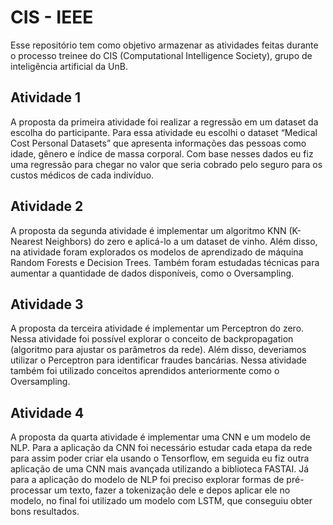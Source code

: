 # CIS - IEEE

Esse repositório tem como objetivo armazenar as atividades feitas durante o processo treinee do CIS (Computational Intelligence Society), grupo de inteligência artificial da UnB. 

## Atividade 1
A proposta da primeira atividade foi realizar a regressão em um dataset da escolha do participante. Para essa atividade eu escolhi o dataset “Medical Cost Personal Datasets” que apresenta informações das pessoas como idade, gênero e índice de massa corporal. Com base nesses dados eu fiz uma regressão para chegar no valor que seria cobrado pelo seguro para os custos médicos de cada indivíduo. 

## Atividade 2
A proposta da segunda atividade é implementar um algoritmo KNN (K-Nearest Neighbors) do zero e aplicá-lo a um dataset de vinho. Além disso, na atividade foram explorados os modelos de aprendizado de máquina Random Forests e Decision Trees. Também foram estudadas técnicas para aumentar a quantidade de dados disponíveis, como o Oversampling. 

## Atividade 3
A proposta da terceira atividade é implementar um Perceptron do zero. Nessa atividade foi possível explorar o conceito de backpropagation (algoritmo para ajustar os parâmetros da rede). Além disso, deveriamos utilizar o Perceptron para identificar fraudes bancárias. Nessa atividade também foi utilizado conceitos aprendidos anteriormente como o Oversampling.

## Atividade 4 
A proposta da quarta atividade é implementar uma CNN e um modelo de NLP. Para a aplicação da CNN foi necessário estudar cada etapa da rede para assim poder criar ela usando o Tensorflow, em seguida eu fiz outra aplicação de uma CNN mais avançada utilizando a biblioteca FASTAI. Já para a aplicação do modelo de NLP foi preciso explorar formas de pré-processar um texto, fazer a tokenização dele e depos aplicar ele no modelo, no final foi utilizado um modelo com LSTM, que conseguiu obter bons resultados.

